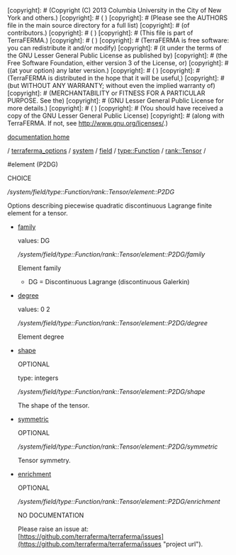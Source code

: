 [copyright]: # (Copyright (C) 2013 Columbia University in the City of New York and others.)
[copyright]: # ( )
[copyright]: # (Please see the AUTHORS file in the main source directory for a full list)
[copyright]: # (of contributors.)
[copyright]: # ( )
[copyright]: # (This file is part of TerraFERMA.)
[copyright]: # ( )
[copyright]: # (TerraFERMA is free software: you can redistribute it and/or modify)
[copyright]: # (it under the terms of the GNU Lesser General Public License as published by)
[copyright]: # (the Free Software Foundation, either version 3 of the License, or)
[copyright]: # ((at your option) any later version.)
[copyright]: # ( )
[copyright]: # (TerraFERMA is distributed in the hope that it will be useful,)
[copyright]: # (but WITHOUT ANY WARRANTY; without even the implied warranty of)
[copyright]: # (MERCHANTABILITY or FITNESS FOR A PARTICULAR PURPOSE. See the)
[copyright]: # (GNU Lesser General Public License for more details.)
[copyright]: # ( )
[copyright]: # (You should have received a copy of the GNU Lesser General Public License)
[copyright]: # (along with TerraFERMA. If not, see <http://www.gnu.org/licenses/>.)

[documentation home](Documentation)

/ [terraferma_options](../../../../../terraferma_options) / [system](../../../../system) / [field](../../../field) / [type::Function](../../type__Function) / [rank::Tensor](../rank__Tensor) /

#element (P2DG)

CHOICE 

*/system/field/type::Function/rank::Tensor/element::P2DG*

Options describing piecewise quadratic discontinuous Lagrange finite element for a tensor.

* [family](element__P2DG/family "child")

    values: DG

    */system/field/type::Function/rank::Tensor/element::P2DG/family*

    Element family
    
    - DG = Discontinuous Lagrange (discontinuous Galerkin)

* [degree](element__P2DG/degree "child")

    values: 0 2

    */system/field/type::Function/rank::Tensor/element::P2DG/degree*

    Element degree

* [shape](element__P2DG/shape "child")

    OPTIONAL 

    type: integers

    */system/field/type::Function/rank::Tensor/element::P2DG/shape*

    The shape of the tensor.

* [symmetric](element__P2DG/symmetric "child")

    OPTIONAL 

    */system/field/type::Function/rank::Tensor/element::P2DG/symmetric*

    Tensor symmetry.

* [enrichment](element__P2DG/enrichment "child")

    OPTIONAL 

    */system/field/type::Function/rank::Tensor/element::P2DG/enrichment*

    NO DOCUMENTATION

    Please raise an issue at: [https://github.com/terraferma/terraferma/issues](https://github.com/terraferma/terraferma/issues "project url").

[autogenerated]: # (This file was automatically generated from the schema file:/home/cwilson/repos/github/TerraFERMA/TerraFERMA/buckettools/schemas/element.rng.)

